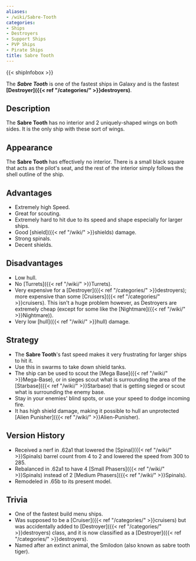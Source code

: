```yaml
---
aliases:
- /wiki/Sabre-Tooth
categories:
- Ships
- Destroyers
- Support Ships
- PVP Ships
- Pirate Ships
title: Sabre Tooth
---  
```


{{< shipInfobox >}} 

The **_Sabre Tooth_** is one of the fastest ships in Galaxy and is the fastest **[Destroyer]({{< ref "/categories/" >}}destroyers)**.

## Description

The **Sabre Tooth** has no interior and 2 uniquely-shaped wings on both sides. It is the only ship with these sort of wings.

## Appearance

The **Sabre Tooth** has effectively no interior. There is a small black square that acts as the pilot's seat, and the rest of the interior simply follows the shell outline of the ship.

## Advantages

- Extremely high Speed.
- Great for scouting.
- Extremely hard to hit due to its speed and shape especially for larger ships.
- Good [shield]({{< ref "/wiki/" >}}shields) damage.
- Strong spinals.
- Decent shields.

## Disadvantages

- Low hull.
- No [Turrets]({{< ref "/wiki/" >}}Turrets).
- Very expensive for a [Destroyer]({{< ref "/categories/" >}}destroyers); more expensive than some [Cruisers]({{< ref "/categories/" >}}cruisers). This isn't a huge problem however, as Destroyers are extremely cheap (except for some like the [Nightmare]({{< ref "/wiki/" >}}Nightmare)).
- Very low [hull]({{< ref "/wiki/" >}}hull) damage.

## Strategy

- The **Sabre Tooth**'s fast speed makes it very frustrating for larger ships to hit it.
- Use this in swarms to take down shield tanks.
- The ship can be used to scout the [Mega Base]({{< ref "/wiki/" >}}Mega-Base), or in sieges scout what is surrounding the area of the [Starbase]({{< ref "/wiki/" >}}Starbase) that is getting sieged or scout what is surrounding the enemy base.
- Stay in your enemies' blind spots, or use your speed to dodge incoming fire.
- It has high shield damage, making it possible to hull an unprotected [Alien Punisher]({{< ref "/wiki/" >}}Alien-Punisher).

## Version History 

- Received a nerf in .62a1 that lowered the [Spinal]({{< ref "/wiki/" >}}Spinals) barrel count from 4 to 2 and lowered the speed from 300 to 285.
- Rebalanced in .62a1 to have 4 [Small Phasers]({{< ref "/wiki/" >}}Spinals) instead of 2 [Medium Phasers]({{< ref "/wiki/" >}}Spinals).
- Remodeled in .65b to its present model.

## Trivia

- One of the fastest build menu ships.
- Was supposed to be a [Cruiser]({{< ref "/categories/" >}}cruisers) but was accidentally added to [Destroyer]({{< ref "/categories/" >}}destroyers) class, and it is now classified as a [Destroyer]({{< ref "/categories/" >}}destroyers).
- Named after an extinct animal, the Smilodon (also known as sabre tooth tiger).